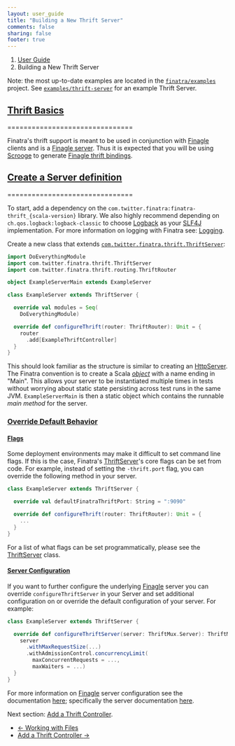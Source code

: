 ```yaml
---
layout: user_guide
title: "Building a New Thrift Server"
comments: false
sharing: false
footer: true
---
```


<ol class="breadcrumb">
  <li><a href="/finatra/user-guide">User Guide</a></li>
  <li class="active">Building a New Thrift Server</li>
</ol>

Note: the most up-to-date examples are located in the [`finatra/examples`](https://github.com/twitter/finatra/tree/master/examples) project. See [`examples/thrift-server`](https://github.com/twitter/finatra/tree/master/examples/thrift-server) for an example Thrift Server.

## <a class="anchor" name="thrift-basics" href="#thrift-basics">Thrift Basics</a>
===============================

Finatra's thrift support is meant to be used in conjunction with [Finagle](http://twitter.github.io/finagle/) clients and is a [Finagle server](http://twitter.github.io/scrooge/Finagle.html#creating-a-server). Thus it is expected that you will be using [Scrooge](http://twitter.github.io/scrooge/) to generate [Finagle thrift bindings](http://twitter.github.io/scrooge/Finagle.html).

## <a class="anchor" name="server-definition" href="#server-definition">Create a Server definition</a>
===============================

To start, add a dependency on the `com.twitter.finatra:finatra-thrift_{scala-version}` library. We also highly recommend depending on `ch.qos.logback:logback-classic` to choose [Logback](http://logback.qos.ch/) as your [SLF4J](http://www.slf4j.org/manual.html) implementation. For more information on logging with Finatra see: [Logging](/finatra/user-guide/logging).

Create a new class that extends [`com.twitter.finatra.thrift.ThriftServer`](https://github.com/twitter/finatra/blob/develop/http/src/main/scala/com/twitter/finatra/thrift/ThriftServer.scala):

```scala
import DoEverythingModule
import com.twitter.finatra.thrift.ThriftServer
import com.twitter.finatra.thrift.routing.ThriftRouter

object ExampleServerMain extends ExampleServer

class ExampleServer extends ThriftServer {

  override val modules = Seq(
    DoEverythingModule)

  override def configureThrift(router: ThriftRouter): Unit = {
    router
      .add[ExampleThriftController]
  }
}
```
<div></div>

This should look familiar as the structure is similar to creating an [HttpServer](/finatra/user-guide/build-new-http-server). The Finatra convention is to create a Scala [*object*](https://twitter.github.io/scala_school/basics2.html#object) with a name ending in "Main". This allows your server to be instantiated multiple times in tests without worrying about static state persisting across test runs in the same JVM. `ExampleServerMain` is then a static object which contains the runnable *main method* for the server.

### <a class="anchor" name="override-defaults" href="#override-defaults">Override Default Behavior</a>

#### <a class="anchor" name="setting-flags-from-code" href="#setting-flags-from-code">Flags</a>
Some deployment environments may make it difficult to set command line flags. If this is the case, Finatra's [ThriftServer](https://github.com/twitter/finatra/blob/develop/thrift/src/main/scala/com/twitter/finatra/thrift/ThriftServer.scala)'s core flags can be set from code.
For example, instead of setting the `-thrift.port` flag, you can override the following method in your server.

```scala
class ExampleServer extends ThriftServer {

  override val defaultFinatraThriftPort: String = ":9090"

  override def configureThrift(router: ThriftRouter): Unit = {
    ...
  }
}
```
<div></div>

For a list of what flags can be set programmatically, please see the [ThriftServer](https://github.com/twitter/finatra/blob/develop/thrift/src/main/scala/com/twitter/finatra/thrift/ThriftServer.scala) class.

#### <a class="anchor" name="server-configuration" href="#default-modules">Server Configuration</a>

If you want to further configure the underlying [Finagle](https://github.com/twitter/finagle) server you can override `configureThriftServer` in your Server and set additional configuration on or override the default configuration of your server. For example:

```scala
class ExampleServer extends ThriftServer {

  override def configureThriftServer(server: ThriftMux.Server): ThriftMux.Server = {
    server
      .withMaxRequestSize(...)
      .withAdmissionControl.concurrencyLimit(
        maxConcurrentRequests = ...,
        maxWaiters = ...)
  }
}
```
<div></div>

For more information on [Finagle](https://github.com/twitter/finagle) server configuration see the documentation [here](http://twitter.github.io/finagle/guide/Configuration.html); specifically the server documentation [here](http://twitter.github.io/finagle/guide/Servers.html).


Next section: [Add a Thrift Controller](/finatra/user-guide/build-new-thrift-server/controller.html).

<nav>
  <ul class="pager">
    <li class="previous"><a href="/finatra/user-guide/files"><span aria-hidden="true">&larr;</span>&nbsp;Working&nbsp;with&nbsp;Files</a></li>
    <li class="next"><a href="/finatra/user-guide/build-new-thrift-server/controller.html">Add&nbsp;a&nbsp;Thrift&nbsp;Controller&nbsp;<span aria-hidden="true">&rarr;</span></a></li>
  </ul>
</nav>
